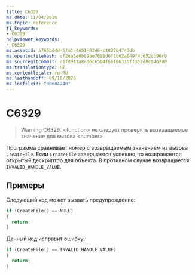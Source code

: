 ```yaml
---
title: C6329
ms.date: 11/04/2016
ms.topic: reference
f1_keywords:
- C6329
helpviewer_keywords:
- C6329
ms.assetid: 5765bd4d-5fa1-4e51-82d6-c1837b4743db
ms.openlocfilehash: cf2ea5e8b99ae7691d6f1b62a949f4c032cb96c9
ms.sourcegitcommit: c1fd917a8c06c6504f66f66315ff352d0c046700
ms.translationtype: MT
ms.contentlocale: ru-RU
ms.lasthandoff: 09/16/2020
ms.locfileid: "90684240"
---
```

# <a name="c6329"></a>C6329

> Warning C6329: \<function> не следует проверять возвращаемое значение для вызова \<number>

Программа сравнивает номер с возвращаемым значением из вызова `CreateFile`. Если `CreateFile` завершается успешно, то возвращается открытый дескриптор для объекта. В противном случае возвращается `INVALID_HANDLE_VALUE`.

## <a name="examples"></a>Примеры

Следующий код может вызвать предупреждение:

```cpp
if (CreateFile() == NULL)
{
  return;
}
```

Данный код исправит ошибку:

```cpp
if (CreateFile() == INVALID_HANDLE_VALUE)
{
  return;
}
```
